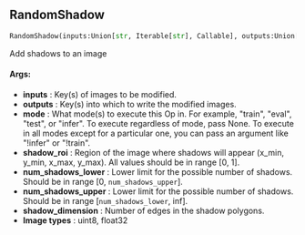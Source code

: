 ## RandomShadow
```python
RandomShadow(inputs:Union[str, Iterable[str], Callable], outputs:Union[str, Iterable[str]], mode:Union[NoneType, str, Iterable[str]]=None, shadow_roi:Tuple[float, float, float, float]=(0.0, 0.5, 1.0, 1.0), num_shadows_lower:int=1, num_shadows_upper:int=2, shadow_dimension:int=5)
```
Add shadows to an image


#### Args:

* **inputs** :  Key(s) of images to be modified.
* **outputs** :  Key(s) into which to write the modified images.
* **mode** :  What mode(s) to execute this Op in. For example, "train", "eval", "test", or "infer". To execute        regardless of mode, pass None. To execute in all modes except for a particular one, you can pass an argument        like "!infer" or "!train".
* **shadow_roi** :  Region of the image where shadows will appear (x_min, y_min, x_max, y_max).        All values should be in range [0, 1].
* **num_shadows_lower** :  Lower limit for the possible number of shadows. Should be in range [0, `num_shadows_upper`].
* **num_shadows_upper** :  Lower limit for the possible number of shadows.        Should be in range [`num_shadows_lower`, inf].
* **shadow_dimension** :  Number of edges in the shadow polygons.
* **Image types** :     uint8, float32